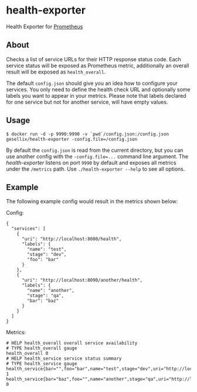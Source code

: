 # health-exporter

Health Exporter for [Prometheus](http://prometheus.io/)

## About

Checks a list of service URLs for their HTTP response status code. Each service status will be exposed as Prometheus
metric, additionally an overall result will be exposed as `health_overall`.

The default `config.json` should give you an idea how to configure your services. You only need to define the
health check URL and optionally some labels you want to appear in your metrics. Please note that labels
declared for one service but not for another service, will have empty values.

## Usage

```
$ docker run -d -p 9990:9990 -v `pwd`/config.json:/config.json gesellix/health-exporter -config.file=/config.json
```

By default the `config.json` is read from the current directory, but you can use another config
with the `-config.file=...` command line argument. The *health-exporter* listens on port `9990` by default
and exposes all metrics under the `/metrics` path. Use `./health-exporter --help` to see all options.

## Example

The following example config would result in the metrics shown below:

Config:

```
{
  "services": [
    {
      "uri": "http://localhost:8080/health",
      "labels": {
        "name": "test",
        "stage": "dev",
        "foo": "bar"
      }
    },
    {
      "uri": "http://localhost:8090/another/health",
      "labels": {
        "name": "another",
        "stage": "qa",
        "bar": "baz"
      }
    }
  ]
}
```

Metrics:

```
# HELP health_overall overall service availability
# TYPE health_overall gauge
health_overall 0
# HELP health_service service status summary
# TYPE health_service gauge
health_service{bar="",foo="bar",name="test",stage="dev",uri="http://localhost:8080/health"} 1
health_service{bar="baz",foo="",name="another",stage="qa",uri="http://localhost:8090/another/health"} 0
```
